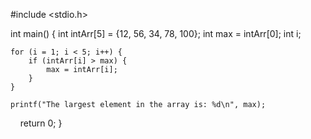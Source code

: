#include <stdio.h>

int main() {
    int intArr[5] = {12, 56, 34, 78, 100};
    int max = intArr[0];
    int i;
    
    for (i = 1; i < 5; i++) {
        if (intArr[i] > max) {
            max = intArr[i];
        }
    }
    
    printf("The largest element in the array is: %d\n", max);
    
    return 0;
}
